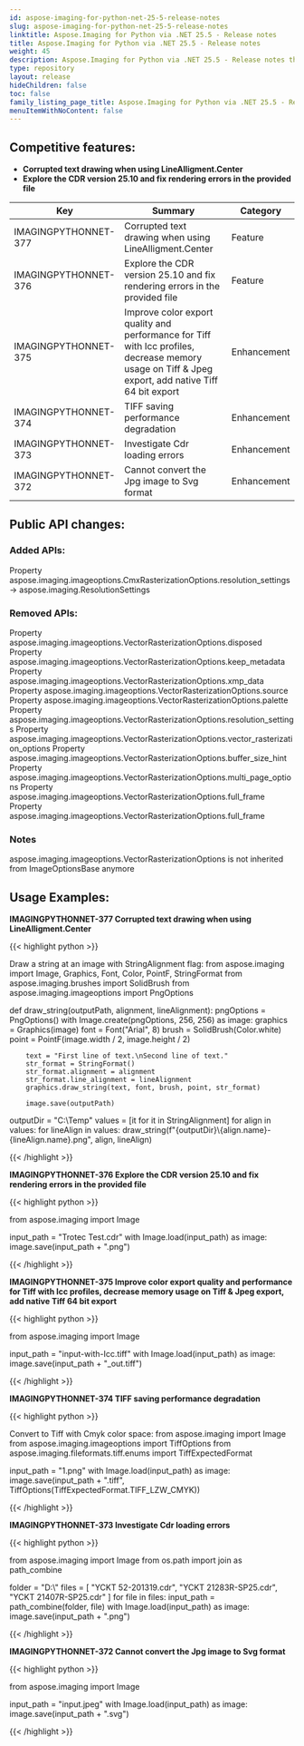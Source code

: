 ```yaml
---
id: aspose-imaging-for-python-net-25-5-release-notes
slug: aspose-imaging-for-python-net-25-5-release-notes
linktitle: Aspose.Imaging for Python via .NET 25.5 - Release notes
title: Aspose.Imaging for Python via .NET 25.5 - Release notes
weight: 45
description: Aspose.Imaging for Python via .NET 25.5 - Release notes the latest updates and fixes.
type: repository
layout: release
hideChildren: false
toc: false
family_listing_page_title: Aspose.Imaging for Python via .NET 25.5 - Release notes
menuItemWithNoContent: false
---
```


## Competitive features:

- **Corrupted text drawing when using LineAlligment.Center**
- **Explore the CDR version 25.10 and fix rendering errors in the provided file**

| **Key**         | **Summary**                                                                                                                                                              | **Category** |
|-----------------|--------------------------------------------------------------------------------------------------------------------------------------------------------------------------|--------------|
| IMAGINGPYTHONNET-377 | Corrupted text drawing when using LineAlligment.Center | Feature | 
| IMAGINGPYTHONNET-376 | Explore the CDR version 25.10 and fix rendering errors in the provided file | Feature | 
| IMAGINGPYTHONNET-375 | Improve color export quality and performance for Tiff with Icc profiles, decrease memory usage on Tiff & Jpeg export, add native Tiff 64 bit export | Enhancement | 
| IMAGINGPYTHONNET-374 | TIFF saving performance degradation | Enhancement | 
| IMAGINGPYTHONNET-373 | Investigate Cdr loading errors | Enhancement | 
| IMAGINGPYTHONNET-372 | Cannot convert the Jpg image to Svg format | Enhancement | 

## Public API changes:


### Added APIs:

Property aspose.imaging.imageoptions.CmxRasterizationOptions.resolution_settings -> aspose.imaging.ResolutionSettings

### Removed APIs:

Property aspose.imaging.imageoptions.VectorRasterizationOptions.disposed
Property aspose.imaging.imageoptions.VectorRasterizationOptions.keep_metadata
Property aspose.imaging.imageoptions.VectorRasterizationOptions.xmp_data
Property aspose.imaging.imageoptions.VectorRasterizationOptions.source
Property aspose.imaging.imageoptions.VectorRasterizationOptions.palette
Property aspose.imaging.imageoptions.VectorRasterizationOptions.resolution_settings
Property aspose.imaging.imageoptions.VectorRasterizationOptions.vector_rasterization_options
Property aspose.imaging.imageoptions.VectorRasterizationOptions.buffer_size_hint
Property aspose.imaging.imageoptions.VectorRasterizationOptions.multi_page_options
Property aspose.imaging.imageoptions.VectorRasterizationOptions.full_frame
Property aspose.imaging.imageoptions.VectorRasterizationOptions.full_frame

### Notes

aspose.imaging.imageoptions.VectorRasterizationOptions is not inherited from ImageOptionsBase anymore



## Usage Examples:

**IMAGINGPYTHONNET-377 Corrupted text drawing when using LineAlligment.Center**

{{< highlight python >}}


Draw a string at an image with StringAlignment flag:
from aspose.imaging import Image, Graphics, Font, Color, PointF, StringFormat
from aspose.imaging.brushes import SolidBrush
from aspose.imaging.imageoptions import PngOptions


def draw_string(outputPath, alignment, lineAlignment):
    pngOptions = PngOptions()
    with Image.create(pngOptions, 256, 256) as image:
        graphics = Graphics(image)
        font = Font("Arial", 8)
        brush = SolidBrush(Color.white)
        point = PointF(image.width / 2, image.height / 2)
		
        text = "First line of text.\nSecond line of text."
		str_format = StringFormat()
		str_format.alignment = alignment
		str_format.line_alignment = lineAlignment
        graphics.draw_string(text, font, brush, point, str_format)
        
		image.save(outputPath)


outputDir = "C:\\Temp"
values = [it for it in StringAlignment]
for align in values:
	for lineAlign in values:
		draw_string(f"{outputDir}\\{align.name}-{lineAlign.name}.png", align, lineAlign)


{{< /highlight >}}

**IMAGINGPYTHONNET-376 Explore the CDR version 25.10 and fix rendering errors in the provided file**

{{< highlight python >}}

from aspose.imaging import Image

input_path = "Trotec Test.cdr"
with Image.load(input_path) as image:
	image.save(input_path + ".png")

{{< /highlight >}}

**IMAGINGPYTHONNET-375 Improve color export quality and performance for Tiff with Icc profiles, decrease memory usage on Tiff & Jpeg export, add native Tiff 64 bit export**

{{< highlight python >}}

from aspose.imaging import Image

input_path = "input-with-Icc.tiff"
with Image.load(input_path) as image:
	image.save(input_path + "_out.tiff")

{{< /highlight >}}

**IMAGINGPYTHONNET-374 TIFF saving performance degradation**

{{< highlight python >}}

Convert to Tiff with Cmyk color space:
from aspose.imaging import Image
from aspose.imaging.imageoptions import TiffOptions
from aspose.imaging.fileformats.tiff.enums import TiffExpectedFormat

input_path = "1.png"
with Image.load(input_path) as image:
	image.save(input_path + ".tiff", TiffOptions(TiffExpectedFormat.TIFF_LZW_CMYK))


{{< /highlight >}}

**IMAGINGPYTHONNET-373 Investigate Cdr loading errors**

{{< highlight python >}}

from aspose.imaging import Image
from os.path import join as path_combine

folder = "D:\\"
files = [ "YCKT 52-201319.cdr", "YCKT 21283R-SP25.cdr", "YCKT 21407R-SP25.cdr" ]
for file in files:
    input_path = path_combine(folder, file)
	with Image.load(input_path) as image:
		image.save(input_path + ".png")

{{< /highlight >}}

**IMAGINGPYTHONNET-372 Cannot convert the Jpg image to Svg format**

{{< highlight python >}}

from aspose.imaging import Image

input_path = "input.jpeg"
with Image.load(input_path) as image:
	image.save(input_path + ".svg")

{{< /highlight >}}

